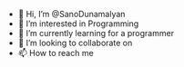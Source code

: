 - 👋 Hi, I’m @SanoDunamalyan
- 👀 I’m interested in Programming
- 🌱 I’m currently learning for a programmer
- 💞️ I’m looking to collaborate on 
- 📫 How to reach me

<!---
SanoDunamalyan/SanoDunamalyan is a ✨ special ✨ repository because its `README.md` (this file) appears on your GitHub profile.
You can click the Preview link to take a look at your changes.
--->
